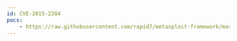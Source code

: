 ```yaml
---
id: CVE-2015-2284
pocs:
    - https://raw.githubusercontent.com/rapid7/metasploit-framework/master/modules/exploits/windows/http/solarwinds_fsm_userlogin.rb
---
```

